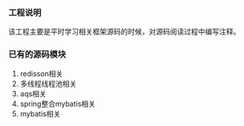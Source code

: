### 工程说明
该工程主要是平时学习相关框架源码的时候，对源码阅读过程中编写注释。

### 已有的源码模块
1. redisson相关
2. 多线程线程池相关
3. aqs相关
4. spring整合mybatis相关
5. mybatis相关








